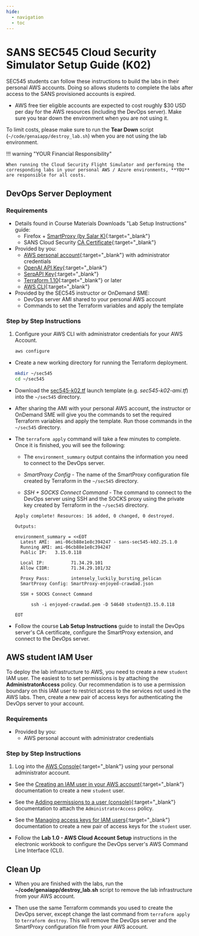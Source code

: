 ```yaml
---
hide:
  - navigation
  - toc
---
```


# SANS SEC545 Cloud Security Simulator Setup Guide (K02)

SEC545 students can follow these instructions to build the labs in their personal AWS accounts. Doing so allows students to complete the labs after access to the SANS provisioned accounts is expired.

- AWS free tier eligible accounts are expected to cost roughly $30 USD per day for the AWS resources (including the DevOps server). Make sure you tear down the environment when you are not using it.


To limit costs, please make sure to run the **Tear Down** script (`~/code/genaiapp/destroy_lab.sh`) when you are not using the lab environment.

!!! warning "YOUR Financial Responsibility"

    When running the Cloud Security Flight Simulator and performing the corresponding labs in your personal AWS / Azure environments, **YOU** are responsible for all costs.


## DevOps Server Deployment

### Requirements

- Details found in Course Materials Downloads "Lab Setup Instructions" guide:
    - Firefox + [SmartProxy (by Salar K)](https://addons.mozilla.org/en-US/firefox/addon/smartproxyextension/){:target="_blank"}
    - SANS Cloud Security [CA Certificate](https://sec545.com/ca){:target="_blank"}
- Provided by you:
    - [AWS personal account](https://aws.amazon.com/free){:target="_blank"} with administrator credentials
    - [OpenAI API Key](https://auth.openai.com/create-account){:target="_blank"}
    - [SerpAPI Key](https://serpapi.com/users/sign_up?plan=free){:target="_blank"}
    - [Terraform 1.10](https://www.terraform.io/){:target="_blank"} or later
    - [AWS CLI](https://aws.amazon.com/cli/){:target="_blank"}
- Provided by the SEC545 instructor or OnDemand SME:
    - DevOps server AMI shared to your personal AWS account
    - Commands to set the Terraform variables and apply the template

### Step by Step Instructions

1. Configure your AWS CLI with administrator credentials for your AWS Account.

    ```bash
    aws configure
    ```

- Create a new working directory for running the Terraform deployment.

    ```bash
    mkdir ~/sec545
    cd ~/sec545
    ```

- Download the [sec545-k02.tf](./assets/sec545-k02.tf) launch template (e.g. *sec545-k02-ami.tf*) into the `~/sec545` directory.

- After sharing the AMI with your personal AWS account, the instructor or OnDemand SME will give you the commands to set the required Terraform variables and apply the template. Run those commands in the `~/sec545` directory.

- The `terraform apply` command will take a few minutes to complete. Once it is finished, you will see the following:

    - The `environment_summary` output contains the information you need to connect to the DevOps server.

    - *SmartProxy Config* - The name of the SmartProxy configuration file created by Terraform in the `~/sec545` directory.

    - *SSH + SOCKS Connect Command* - The command to connect to the DevOps server using SSH and the SOCKS proxy using the private key created by Terraform in the `~/sec545` directory.

    ```plain
    Apply complete! Resources: 16 added, 0 changed, 0 destroyed.

    Outputs:

    environment_summary = <<EOT
      Latest AMI:  ami-06cb88e1e8c394247 - sans-sec545-k02.25.1.0
      Running AMI: ami-06cb88e1e8c394247
      Public IP:   3.15.0.118

      Local IP:          71.34.29.101
      Allow CIDR:        71.34.29.101/32

      Proxy Pass:        intensely_luckily_bursting_pelican
      SmartProxy Config: SmartProxy-enjoyed-crawdad.json

      SSH + SOCKS Connect Command

          ssh -i enjoyed-crawdad.pem -D 54640 student@3.15.0.118

    EOT
    ```

- Follow the course **Lab Setup Instructions** guide to install the DevOps server's CA certificate, configure the SmartProxy extension, and connect to the DevOps server.

## AWS student IAM User

To deploy the lab infrastructure to AWS, you need to create a new `student` IAM user. The easiest to to set permissions is by attaching the **AdministratorAccess** policy. Our recommendation is to use a permission boundary on this IAM user to restrict access to the services not used in the AWS labs. Then, create a new pair of access keys for authenticating the DevOps server to your account.

### Requirements

- Provided by you:
    - AWS personal account with administrator credentials

### Step by Step Instructions

1. Log into the [AWS Console](https://aws.amazon.com/){:target="_blank"} using your personal administrator account.

- See the [Creating an IAM user in your AWS account](https://docs.aws.amazon.com/IAM/latest/UserGuide/id_users_create.html){:target="_blank"} documentation to create a new `student` user.

- See the [Adding permissions to a user (console)](https://docs.aws.amazon.com/IAM/latest/UserGuide/id_users_change-permissions.html#users_change_permissions-add-console){:target="_blank"} documentation to attach the `AdministratorAccess` policy.

- See the [Managing access keys for IAM users](https://docs.aws.amazon.com/IAM/latest/UserGuide/id_credentials_access-keys.html){:target="_blank"} documentation to create a new pair of access keys for the `student` user.

- Follow the **Lab 1.0 - AWS Cloud Account Setup** instructions in the electronic workbook to configure the DevOps server's AWS Command Line Interface (CLI).


## Clean Up

- When you are finished with the labs, run the **~/code/genaiapp/destroy_lab.sh** script to remove the lab infrastructure from your AWS account.

- Then use the same Terraform commands you used to create the DevOps server, except change the last command from `terraform apply` to `terraform destroy`. This will remove the DevOps server and the SmartProxy configuration file from your AWS account.

